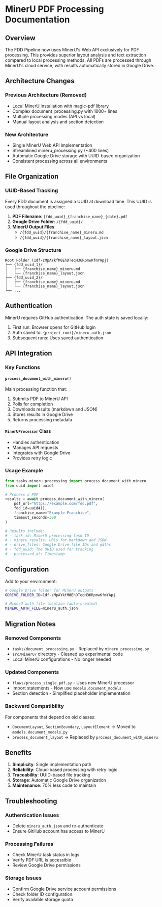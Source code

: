 # MinerU PDF Processing Documentation

## Overview

The FDD Pipeline now uses MinerU's Web API exclusively for PDF processing. This provides superior layout analysis and text extraction compared to local processing methods. All PDFs are processed through MinerU's cloud service, with results automatically stored in Google Drive.

## Architecture Changes

### Previous Architecture (Removed)
- Local MinerU installation with magic-pdf library
- Complex document_processing.py with 1000+ lines
- Multiple processing modes (API vs local)
- Manual layout analysis and section detection

### New Architecture
- Single MinerU Web API implementation
- Streamlined mineru_processing.py (~400 lines)
- Automatic Google Drive storage with UUID-based organization
- Consistent processing across all environments

## File Organization

### UUID-Based Tracking
Every FDD document is assigned a UUID at download time. This UUID is used throughout the pipeline:

1. **PDF Filename**: `{fdd_uuid}_{franchise_name}_{date}.pdf`
2. **Google Drive Folder**: `/{fdd_uuid}/`
3. **MinerU Output Files**: 
   - `/{fdd_uuid}/{franchise_name}_mineru.md`
   - `/{fdd_uuid}/{franchise_name}_layout.json`

### Google Drive Structure
```
Root Folder (1df-zMpAYkfM0EhDTeqH36RpmwKfmYApj)
├── {fdd_uuid_1}/
│   ├── {franchise_name}_mineru.md
│   └── {franchise_name}_layout.json
├── {fdd_uuid_2}/
│   ├── {franchise_name}_mineru.md
│   └── {franchise_name}_layout.json
└── ...
```

## Authentication

MinerU requires GitHub authentication. The auth state is saved locally:

1. First run: Browser opens for GitHub login
2. Auth saved to: `{project_root}/mineru_auth.json`
3. Subsequent runs: Uses saved authentication

## API Integration

### Key Functions

#### `process_document_with_mineru()`
Main processing function that:
1. Submits PDF to MinerU API
2. Polls for completion
3. Downloads results (markdown and JSON)
4. Stores results in Google Drive
5. Returns processing metadata

#### `MinerUProcessor` Class
- Handles authentication
- Manages API requests
- Integrates with Google Drive
- Provides retry logic

### Usage Example

```python
from tasks.mineru_processing import process_document_with_mineru
from uuid import uuid4

# Process a PDF
results = await process_document_with_mineru(
    pdf_url="https://example.com/fdd.pdf",
    fdd_id=uuid4(),
    franchise_name="Example Franchise",
    timeout_seconds=300
)

# Results include:
# - task_id: MinerU processing task ID
# - mineru_results: URLs for markdown and JSON
# - drive_files: Google Drive file IDs and paths
# - fdd_uuid: The UUID used for tracking
# - processed_at: Timestamp
```

## Configuration

Add to your environment:
```bash
# Google Drive folder for MinerU outputs
GDRIVE_FOLDER_ID=1df-zMpAYkfM0EhDTeqH36RpmwKfmYApj

# MinerU auth file location (auto-created)
MINERU_AUTH_FILE=mineru_auth.json
```

## Migration Notes

### Removed Components
- `tasks/document_processing.py` - Replaced by `mineru_processing.py`
- `src/MinerU/` directory - Cleaned up experimental code
- Local MinerU configurations - No longer needed

### Updated Components
- `flows/process_single_pdf.py` - Uses new MinerU processor
- Import statements - Now use `models.document_models`
- Section detection - Simplified placeholder implementation

### Backward Compatibility
For components that depend on old classes:
- `DocumentLayout`, `SectionBoundary`, `LayoutElement` → Moved to `models.document_models.py`
- `process_document_layout` → Replaced by `process_document_with_mineru`

## Benefits

1. **Simplicity**: Single implementation path
2. **Reliability**: Cloud-based processing with retry logic
3. **Traceability**: UUID-based file tracking
4. **Storage**: Automatic Google Drive organization
5. **Maintenance**: 70% less code to maintain

## Troubleshooting

### Authentication Issues
- Delete `mineru_auth.json` and re-authenticate
- Ensure GitHub account has access to MinerU

### Processing Failures
- Check MinerU task status in logs
- Verify PDF URL is accessible
- Review Google Drive permissions

### Storage Issues
- Confirm Google Drive service account permissions
- Check folder ID configuration
- Verify available storage quota